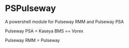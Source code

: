 # PSPulseway
A powershell module for Pulseway RMM and Pulseway PSA

Pulseway PSA = Kaseya BMS == Vorex

Pulseway RMM = Pulseway

